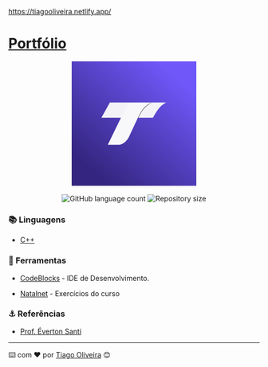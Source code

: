 https://tiagooliveira.netlify.app/

<h1><a href="https://tiagooliveira.netlify.app/">Portfólio</a></h1>

<div align="center">
  <img src="imagens/readme.svg" alt="Logo" width="250" height="250"/>
</div>

<!-- ************************************* Baadges ********************************************* -->
<p align="center">
  <img alt="GitHub language count" src="https://img.shields.io/github/languages/count/tosantos1/Tosantos.dev?color=342680">

  <img alt="Repository size" src="https://img.shields.io/github/repo-size/tosantos1/LIP?color=342680">
</p>

<!-- ************************************* Título ********************************************* -->


<h3>📚 Linguagens</h3>

* <a href="https://www.codecademy.com/catalog/language/c-plus-plus?g_network=g&g_device=c&g_adid=435749871118&g_keyword=c%2B%2B%20programming&g_acctid=243-039-7011&g_adtype=search&g_adgroupid=102650142713&g_keywordid=kwd-12432420&g_campaign=ROW+Language%3A+Basic+-+Exact&g_campaignid=10074200771&utm_id=t_kwd-12432420:ag_102650142713:cp_10074200771:n_g:d_c&utm_term=c%2B%2B%20programming&utm_campaign=ROW%20Language%3A%20Basic%20-%20Exact&utm_source=google&utm_medium=paid-search&utm_content=435749871118&hsa_acc=2430397011&hsa_cam=10074200771&hsa_grp=102650142713&hsa_ad=435749871118&hsa_src=g&hsa_tgt=kwd-12432420&hsa_kw=c%2B%2B%20programming&hsa_mt=e&hsa_net=adwords&hsa_ver=3&gclid=Cj0KCQiA1KiBBhCcARIsAPWqoSp3A5GXHtlexS-cZ3dzZbRy9ZbsxbXtPzDLw9ur97O2UoQW-boLYdUaAm8GEALw_wcB">C++ </a>

<h3>🧰 Ferramentas</h3>

* [CodeBlocks](https://www.codeblocks.org/) - IDE de Desenvolvimento. 

* [Natalnet](https://lop.natalnet.br/) - Exercícios do curso 

<h3 id="referencias"> ⚓ Referências</h3>

* [Prof. Éverton Santi](https://www.youtube.com/channel/UCHotSmWh4QMw_Z9rLzQ-w7A)

---
⌨️ com ❤️ por [Tiago Oliveira](https://github.com/tosantos1) 😊
